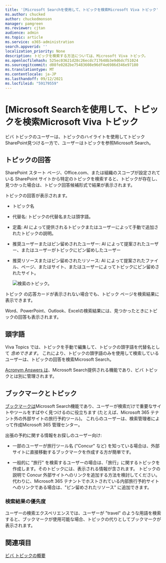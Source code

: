 ```yaml
---
title: '[Microsoft Searchを使用して、トピックを検索Microsoft Viva トピック'
ms.author: chucked
author: chuckedmonson
manager: pamgreen
ms.reviewer: cjtan
audience: admin
ms.topic: article
ms.service: o365-administration
search.appverid: ''
localization_priority: None
description: トピックを検索する方法については、Microsoft Viva トピック。
ms.openlocfilehash: 525ec03621d28c26ecdc717648b3e9d6dcf51024
ms.sourcegitcommit: d08fe0282be75483608e96df4e6986d346e97180
ms.translationtype: MT
ms.contentlocale: ja-JP
ms.lasthandoff: 09/12/2021
ms.locfileid: "59179559"
---
```

# <a name="use-microsoft-search-to-find-topics-in-microsoft-viva-topics"></a>[Microsoft Searchを使用して、トピックを検索Microsoft Viva トピック

ビバ トピックのユーザーは、トピックのハイライトを使用してトピックSharePoint見つける一方で、ユーザーはトピックを参照Microsoft Search。 

## <a name="topic-answer"></a>トピックの回答

SharePoint スタート ページ、Office.com、または組織のスコープが設定されている SharePoint サイトから特定のトピックを検索すると、トピックが存在し、見つかった場合は、トピック回答候補形式で結果が表示されます。

トピックの回答が表示されます。

- トピック名
- 代替名: トピックの代替名または頭字語。
- 定義: AI によって提供されるトピックまたはユーザーによって手動で追加されたトピックの説明。
- 推奨ユーザーまたはピン留めされたユーザー: AI によって提案されたユーザー、またはユーザーがトピックにピン留めしたユーザー
- 推奨リソースまたはピン留めされたリソース: AI によって提案されたファイル、ページ、またはサイト、またはユーザーによってトピックにピン留めされたサイト。 

   ![検索のトピック。](../media/knowledge-management/search-topic-answer.png) 

トピック の応答カードが表示されない場合でも、トピック ページを検索結果に表示できます。

Word、PowerPoint、Outlook、Excelの検索結果には、見つかったときにトピックの回答も表示されます。

## <a name="acronyms"></a>頭字語

Viva Topics では、トピックを手動で編集して、トピックの頭字語を代替名として *含めできます*。 これにより、トピックの頭字語のみを使用して検索しているユーザーは、トピックの回答を検索Microsoft Search。

[Acronym Answers は](/microsoftsearch/manage-acronyms)、Microsoft Search提供される機能であり、ビバ トピックとは別に管理されます。

## <a name="bookmarks-and-topics"></a>ブックマークとトピック

[ブックマークは](/microsoftsearch/manage-bookmarks)Microsoft Search機能であり、ユーザーが検索だけで重要なサイトやツールをすばやく見つけるのに役立ちます (たとえば、Microsoft 365 テナント外の外部サイトの旅行予約ツール)。 これらのユーザーは、検索管理者によって作成Microsoft 365 管理センター。 

出張の予約に関する情報をお探しのユーザー向け:

- 一部のユーザーが旅行ツール名 ("Concur" など) を知っている場合は、外部サイトに直接移動するブックマークを作成する方が簡単です。

- 一般的に "旅行" を検索するユーザーの場合は、「旅行」に関するトピックを作成します。そのトピックには、表示される情報が含されます。 トピックの説明で Concur 外部サイトへのリンクを追加する方法を検討してください。 代わりに、Microsoft 365 テナントでホストされている内部旅行予約サイトへのリンクである場合は、"ピン留めされたリソース" に追加できます。
 
### <a name="search-results-priority"></a>検索結果の優先度 

ユーザーの検索エクスペリエンスでは、ユーザーが "travel" のような用語を検索すると、ブックマークが使用可能な場合、トピックの代りとしてブックマークが表示されます。

## <a name="see-also"></a>関連項目

[ビバ トピックの概要](topic-experiences-overview.md)

